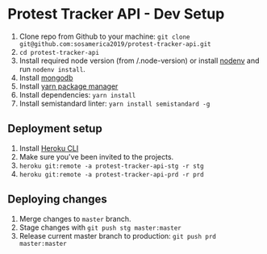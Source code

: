 # Protest Tracker API - Dev Setup

1. Clone repo from Github to your machine: `git clone git@github.com:sosamerica2019/protest-tracker-api.git`
1. `cd protest-tracker-api`
1. Install required node version (from /.node-version) or install [nodenv][1] and run `nodenv install`.
1. Install [mongodb][1a]
1. Install [yarn package manager][2]
1. Install dependencies: `yarn install`
1. Install semistandard linter: `yarn install semistandard -g`

[1]: https://github.com/nodenv/nodenv#installation
[1a]: https://www.mongodb.com/download-center
[2]: https://yarnpkg.com/en/docs/install

## Deployment setup

1. Install [Heroku CLI][3]
1. Make sure you've been invited to the projects.
1. `heroku git:remote -a protest-tracker-api-stg -r stg`
1. `heroku git:remote -a protest-tracker-api-prd -r prd`

[3]: https://devcenter.heroku.com/articles/heroku-cli#download-and-install

## Deploying changes

1. Merge changes to `master` branch.
1. Stage changes with `git push stg master:master`
1. Release current master branch to production: `git push prd master:master`